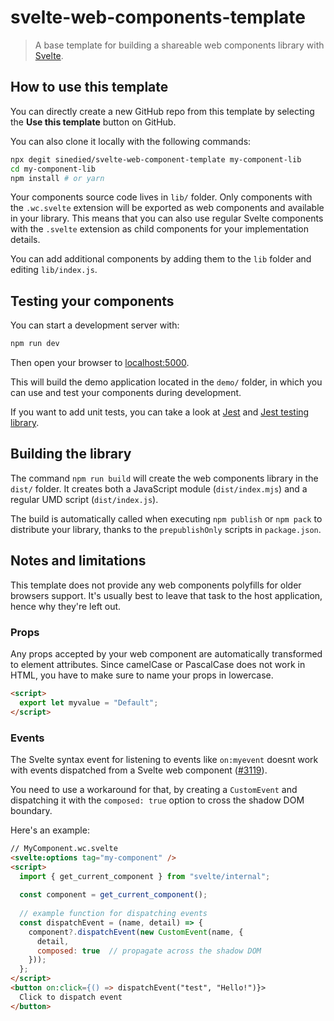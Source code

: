 # svelte-web-components-template

> A base template for building a shareable web components library with [Svelte](https://svelte.dev).

## How to use this template

You can directly create a new GitHub repo from this template by selecting the **Use this template** button on GitHub.

You can also clone it locally with the following commands:

```bash
npx degit sinedied/svelte-web-component-template my-component-lib
cd my-component-lib
npm install # or yarn
```

Your components source code lives in `lib/` folder. Only components with the `.wc.svelte` extension will be exported as web components and available in your library. This means that you can also use regular Svelte components with the `.svelte` extension as child components for your implementation details.

You can add additional components by adding them to the `lib` folder and editing `lib/index.js`.

## Testing your components

You can start a development server with:

```bash
npm run dev
```

Then open your browser to [localhost:5000](http://localhost:5000).

This will build the demo application located in the `demo/` folder, in which you can use and test your components during development.

If you want to add unit tests, you can take a look at [Jest](https://jestjs.io) and [Jest testing library](https://github.com/testing-library/svelte-testing-library). 

## Building the library

The command `npm run build` will create the web components library in the `dist/` folder. It creates both a JavaScript module (`dist/index.mjs`) and a regular UMD script (`dist/index.js`).

The build is automatically called when executing `npm publish` or `npm pack` to distribute your library, thanks to the `prepublishOnly` scripts in `package.json`.

## Notes and limitations

This template does not provide any web components polyfills for older browsers support. It's usually best to leave that task to the host application, hence why they're left out.

### Props

Any props accepted by your web component are automatically transformed to element attributes. Since camelCase or PascalCase does not work in HTML, you have to make sure to name your props in lowercase.

```html
<script>
  export let myvalue = "Default";
</script>
```

### Events

The Svelte syntax event for listening to events like `on:myevent` doesnt work with events dispatched from a Svelte web component ([#3119](https://github.com/sveltejs/svelte/issues/3119)).

You need to use a workaround for that, by creating a `CustomEvent` and dispatching it with the `composed: true` option to cross the shadow DOM boundary.

Here's an example:

```html
// MyComponent.wc.svelte
<svelte:options tag="my-component" />
<script>
  import { get_current_component } from "svelte/internal";
  
  const component = get_current_component();
  
  // example function for dispatching events
  const dispatchEvent = (name, detail) => {
    component?.dispatchEvent(new CustomEvent(name, {
      detail,
      composed: true  // propagate across the shadow DOM
    }));
  };
</script>
<button on:click={() => dispatchEvent("test", "Hello!")}>
  Click to dispatch event
</button>
```
